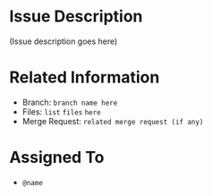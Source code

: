 # Issue Description

(Issue description goes here)

# Related Information

- Branch: `branch name here`
- Files: `list` `files` `here`
- Merge Request: `related merge request (if any)`

# Assigned To

- `@name`
